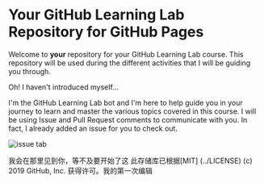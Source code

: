 # Your GitHub Learning Lab Repository for GitHub Pages

Welcome to **your** repository for your GitHub Learning Lab course. This repository will be used during the different activities that I will be guiding you through. 

Oh! I haven't introduced myself...

I'm the GitHub Learning Lab bot and I'm here to help guide you in your journey to learn and master the various topics covered in this course. I will be using Issue and Pull Request comments to communicate with you. In fact, I already added an issue for you to check out.

![issue tab](https://lab.github.com/public/images/issue_tab.png)

我会在那里见到你，等不及要开始了这
此存储库已根据[MIT] (../LICENSE) (c) 2019 GitHub, Inc. 获得许可。我的第一次编辑
